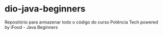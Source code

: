 # dio-java-beginners
Repositório para armazenar todo o código do curso Potência Tech powered by iFood - Java Beginners
